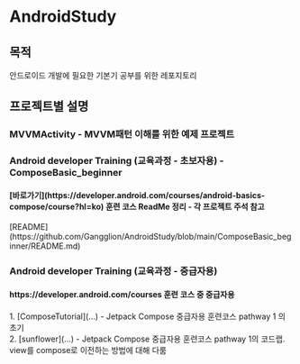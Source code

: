 # AndroidStudy

## 목적
안드로이드 개발에 필요한 기본기 공부를 위한 레포지토리

## 프로젝트별 설명
<h3>MVVMActivity - MVVM패턴 이해를 위한 예제 프로젝트</h3>

<h3>Android developer Training (교육과정 - 초보자용) - ComposeBasic_beginner</h3>
<h4>[바로가기](https://developer.android.com/courses/android-basics-compose/course?hl=ko) 훈련 코스 ReadMe 정리 - 각 프로젝트 주석 참고</h4>
[README](https://github.com/Gangglion/AndroidStudy/blob/main/ComposeBasic_beginner/README.md)

<h3>Android developer Training (교육과정 - 중급자용)</h3>
<h4>https://developer.android.com/courses 훈련 코스 중 중급자용</h4>
  1. [ComposeTutorial](...) - Jetpack Compose 중급자용 훈련코스 pathway 1 의 초기</br>
  2. [sunflower](...) - Jetpack Compose 중급자용 훈련코스 pathway 1의 코드랩. view를 compose로 이전하는 방법에 대해 다룸
